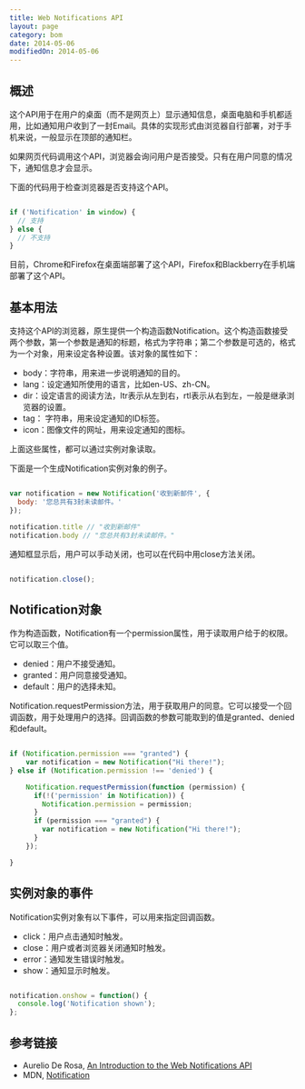 ```yaml
---
title: Web Notifications API
layout: page
category: bom
date: 2014-05-06
modifiedOn: 2014-05-06
---
```


## 概述

这个API用于在用户的桌面（而不是网页上）显示通知信息，桌面电脑和手机都适用，比如通知用户收到了一封Email。具体的实现形式由浏览器自行部署，对于手机来说，一般显示在顶部的通知栏。

如果网页代码调用这个API，浏览器会询问用户是否接受。只有在用户同意的情况下，通知信息才会显示。

下面的代码用于检查浏览器是否支持这个API。

```javascript

if ('Notification' in window) {
  // 支持
} else {
  // 不支持
}

```

目前，Chrome和Firefox在桌面端部署了这个API，Firefox和Blackberry在手机端部署了这个API。

## 基本用法

支持这个API的浏览器，原生提供一个构造函数Notification。这个构造函数接受两个参数，第一个参数是通知的标题，格式为字符串；第二个参数是可选的，格式为一个对象，用来设定各种设置。该对象的属性如下：

- body：字符串，用来进一步说明通知的目的。
- lang：设定通知所使用的语言，比如en-US、zh-CN。
- dir：设定语言的阅读方法，ltr表示从左到右，rtl表示从右到左，一般是继承浏览器的设置。
- tag： 字符串，用来设定通知的ID标签。
- icon：图像文件的网址，用来设定通知的图标。

上面这些属性，都可以通过实例对象读取。

下面是一个生成Notification实例对象的例子。

```javascript

var notification = new Notification('收到新邮件', {
  body: '您总共有3封未读邮件。'
});

notification.title // "收到新邮件"
notification.body // "您总共有3封未读邮件。"

```

通知框显示后，用户可以手动关闭，也可以在代码中用close方法关闭。

```javascript

notification.close();

```

## Notification对象

作为构造函数，Notification有一个permission属性，用于读取用户给于的权限。它可以取三个值。

- denied：用户不接受通知。
- granted：用户同意接受通知。
- default：用户的选择未知。

Notification.requestPermission方法，用于获取用户的同意。它可以接受一个回调函数，用于处理用户的选择。回调函数的参数可能取到的值是granted、denied和default。

```javascript

if (Notification.permission === "granted") {
    var notification = new Notification("Hi there!");
} else if (Notification.permission !== 'denied') {

	Notification.requestPermission(function (permission) {
      if(!('permission' in Notification)) {
        Notification.permission = permission;
      }
      if (permission === "granted") {
        var notification = new Notification("Hi there!");
      }
    });

}

```

## 实例对象的事件

Notification实例对象有以下事件，可以用来指定回调函数。

- click：用户点击通知时触发。
- close：用户或者浏览器关闭通知时触发。
- error：通知发生错误时触发。
- show：通知显示时触发。

```javascript

notification.onshow = function() {
  console.log('Notification shown');
};

```

## 参考链接

- Aurelio De Rosa, [An Introduction to the Web Notifications API](http://www.sitepoint.com/introduction-web-notifications-api/)
- MDN, [Notification](https://developer.mozilla.org/en-US/docs/Web/API/Notification)
